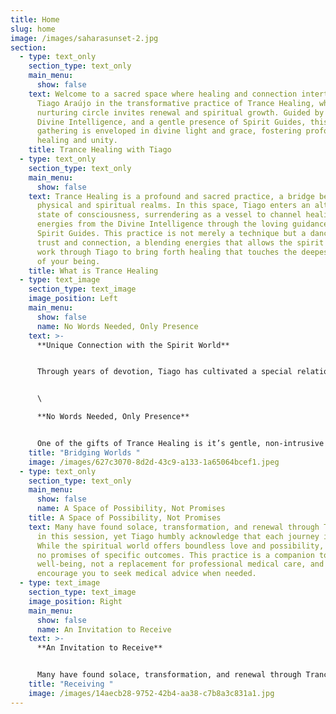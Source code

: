 ```yaml
---
title: Home
slug: home
image: /images/saharasunset-2.jpg
section:
  - type: text_only
    section_type: text_only
    main_menu:
      show: false
    text: Welcome to a sacred space where healing and connection intertwine. Join
      Tiago Araújo in the transformative practice of Trance Healing, where a
      nurturing circle invites renewal and spiritual growth. Guided by the
      Divine Intelligence, and a gentle presence of Spirit Guides, this sacred
      gathering is enveloped in divine light and grace, fostering profound
      healing and unity.
    title: Trance Healing with Tiago
  - type: text_only
    section_type: text_only
    main_menu:
      show: false
    text: Trance Healing is a profound and sacred practice, a bridge between the
      physical and spiritual realms. In this space, Tiago enters an altered
      state of consciousness, surrendering as a vessel to channel healing
      energies from the Divine Intelligence through the loving guidance of
      Spirit Guides. This practice is not merely a technique but a dance of
      trust and connection, a blending energies that allows the spirit world to
      work through Tiago to bring forth healing that touches the deepest parts
      of your being.
    title: What is Trance Healing
  - type: text_image
    section_type: text_image
    image_position: Left
    main_menu:
      show: false
      name: No Words Needed, Only Presence
    text: >-
      **Unique Connection with the Spirit World**


      Through years of devotion, Tiago has cultivated a special relationship with spirit controls—those benevolent guides who assist him in this work. This bond allows for a sharper, more precise flow of healing power, tailored to your unique needs. Whether wounds are of the body, heart, mind, or spirit, the energy flows where it is most needed, guided by a wisdom far greater than Tiago's own.


      \

      **No Words Needed, Only Presence**


      One of the gifts of Trance Healing is it’s gentle, non-intrusive nature. You need not speak of your medical conditions or the reasons you seek healing, though in this healing, Tiago hold space for sharing if you feel called to do so. The energy listens to the silent language of your soul, finding its way to where it can serve you best. After the session, if you wish to share it discuss your experience, he is here to listen with open heart-but the choice is always yours.
    title: "Bridging Worlds "
    image: /images/627c3070-8d2d-43c9-a133-1a65064bcef1.jpeg
  - type: text_only
    section_type: text_only
    main_menu:
      show: false
      name: A Space of Possibility, Not Promises 
    title: A Space of Possibility, Not Promises 
    text: Many have found solace, transformation, and renewal through Trance Healing
      in this session, yet Tiago humbly acknowledge that each journey is unique.
      While the spiritual world offers boundless love and possibility, he make
      no promises of specific outcomes. This practice is a companion to your
      well-being, not a replacement for professional medical care, and he always
      encourage you to seek medical advice when needed.
  - type: text_image
    section_type: text_image
    image_position: Right
    main_menu:
      show: false
      name: An Invitation to Receive
    text: >-
      **An Invitation to Receive**


      Many have found solace, transformation, and renewal through Trance Healing in this session, yet Tiago humbly acknowledge that each journey is unique. While the spiritual world offers boundless love and possibility, he make no promises of specific outcomes. This practice is a companion to your well-being, not a replacement for professional medical care, and he always encourage you to seek medical advice when needed.
    title: "Receiving "
    image: /images/14aecb28-9752-42b4-aa38-c7b8a3c831a1.jpg
---
```


